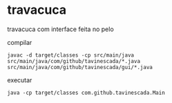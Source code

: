 # travacuca
travacuca com interface feita no pelo

compilar
```
javac -d target/classes -cp src/main/java src/main/java/com/github/tavinescada/*.java src/main/java/com/github/tavinescada/gui/*.java
```

executar
```
java -cp target/classes com.github.tavinescada.Main 
```
